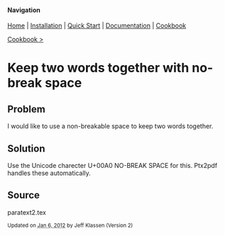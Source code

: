 #### Navigation

[Home](../../home/README.md)  | [Installation](../../installation/README.md) | [Quick Start](../../quick-start/README.md) | [Documentation](../../documentation/README.md) | [Cookbook ](../README.md) 

[Cookbook >](../README.md) 


# <span class="entry-title">Keep two words together with no-break space</span>



## <a name="TOC-Problem">Problem</a>

<a name="TOC-Problem">

I would like to use a non-breakable space to keep two words together.

</a>

## <a name="TOC-Problem"></a><a name="TOC-Solution">Solution</a>

<a name="TOC-Solution">

Use the Unicode charecter U+00A0 NO-BREAK SPACE for this. Ptx2pdf handles these automatically.

</a>

## <a name="TOC-Solution"></a><a name="TOC-Source">Source</a>



paratext2.tex



<small>Updated on <abbr class="updated" title="2012-01-06T15:14:53.405Z">Jan 6, 2012</abbr> by <span class="author"><span class="vcard">Jeff Klassen</span> </span>(Version <span class="sites:revision">2</span>)</small>  

